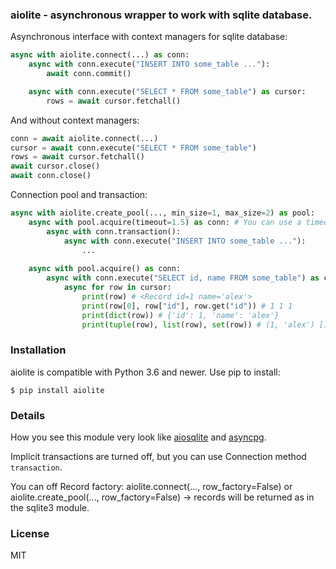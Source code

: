 ### aiolite - asynchronous wrapper to work with sqlite database.

Asynchronous interface with context managers for sqlite database:

```python
async with aiolite.connect(...) as conn:
    async with conn.execute("INSERT INTO some_table ..."):
        await conn.commit()

    async with conn.execute("SELECT * FROM some_table") as cursor:
        rows = await cursor.fetchall()
```

And without context managers:

```python
conn = await aiolite.connect(...)
cursor = await conn.execute("SELECT * FROM some_table")
rows = await cursor.fetchall()
await cursor.close()
await conn.close()
```

Connection pool and transaction:

```python
async with aiolite.create_pool(..., min_size=1, max_size=2) as pool:
    async with pool.acquire(timeout=1.5) as conn: # You can use a timeout when getting a connection from queue.
        async with conn.transaction():
            async with conn.execute("INSERT INTO some_table ..."):
                ...
    
    async with pool.acquire() as conn:
        async with conn.execute("SELECT id, name FROM some_table") as cursor:
            async for row in cursor:
                print(row) # <Record id=1 name='alex'>
                print(row[0], row["id"], row.get("id")) # 1 1 1
                print(dict(row)) # {'id': 1, 'name': 'alex'}
                print(tuple(row), list(row), set(row)) # (1, 'alex') [1, 'alex'] {1, 'alex'}
```

### Installation

aiolite is compatible with Python 3.6 and newer. Use pip to install:

`$ pip install aiolite`

### Details

How you see this module very look like [aiosqlite](https://github.com/omnilib/aiosqlite) and [asyncpg](https://github.com/MagicStack/asyncpg).

Implicit transactions are turned off, but you can use Connection method `transaction`.

You can off Record factory: aiolite.connect(..., row_factory=False) or aiolite.create_pool(..., row_factory=False) -> records will be returned as in the sqlite3 module.

### License

MIT
